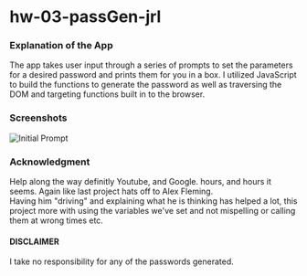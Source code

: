 # hw-03-passGen-jrl

### Explanation of the App

The app takes user input through a series of prompts to set the parameters for a desired password and prints them for you in a box.
I utilized JavaScript to build the functions to generate the password as well as traversing the DOM and targeting functions built in to the browser.

### Screenshots

![Initial Prompt](intialPrompt.png)

### Acknowledgment

Help along the way definitly Youtube, and Google. hours, and hours it seems.
Again like last project hats off to Alex Fleming.  
Having him "driving" and explaining what he is thinking has helped a lot, this project more with using the variables we've set and not mispelling or calling them at wrong times etc.

#### DISCLAIMER

I take no responsibility for any of the passwords generated.
